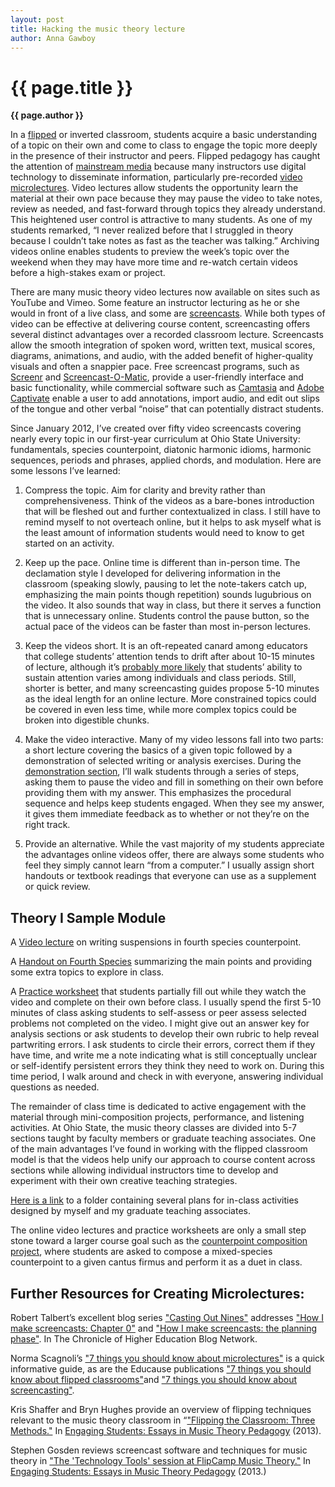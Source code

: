 ```yaml
---
layout: post
title: Hacking the music theory lecture
author: Anna Gawboy
---
```


{{ page.title }}  
================  
**{{ page.author }}**

In a [flipped](http://net.educause.edu/ir/library/pdf/eli7081.pdf) or
inverted classroom, students acquire a basic understanding of a topic on
their own and come to class to engage the topic more deeply in the
presence of their instructor and peers. Flipped pedagogy has caught the
attention of [mainstream
media](http://www.nytimes.com/2012/06/25/us/25iht-educside25.html) because
many instructors use digital technology to disseminate information,
particularly pre-recorded [video
microlectures](http://net.educause.edu/ir/library/pdf/ELI7090.pdf).
Video lectures allow students the opportunity learn the material at
their own pace because they may pause the video to take notes, review as
needed, and fast-forward through topics they already understand. This
heightened user control is attractive to many students. As one of my
students remarked, “I never realized before that I struggled in theory
because I couldn’t take notes as fast as the teacher was talking.”
Archiving videos online enables students to preview the week’s topic
over the weekend when they may have more time and re-watch certain
videos before a high-stakes exam or project.

There are many music theory video lectures now available on sites such
as YouTube and Vimeo. Some feature an instructor lecturing as he or she
would in front of a live class, and some are
[screencasts](https://net.educause.edu/ir/library/pdf/ELI7012.pdf).
While both types of video can be effective at delivering course content,
screencasting offers several distinct advantages over a recorded
classroom lecture. Screencasts allow the smooth integration of spoken
word, written text, musical scores, diagrams, animations, and audio,
with the added benefit of higher-quality visuals and often a snappier
pace. Free screencast programs, such as
[Screenr](http://www.screenr.com/) and
[Screencast-O-Matic](http://www.screencast-o-matic.com/), provide a
user-friendly interface and basic functionality, while commercial
software such as [Camtasia](http://www.techsmith.com/camtasia.html) and
[Adobe Captivate](http://www.adobe.com/products/captivate.html) enable a
user to add annotations, import audio, and edit out slips of the tongue
and other verbal “noise” that can potentially distract students.

Since January 2012, I’ve created over fifty video screencasts covering
nearly every topic in our first-year curriculum at Ohio State
University: fundamentals, species counterpoint, diatonic harmonic
idioms, harmonic sequences, periods and phrases, applied chords, and
modulation. Here are some lessons I’ve learned:

1. Compress the topic. Aim for clarity and brevity rather than
comprehensiveness. Think of the videos as a bare-bones introduction that
will be fleshed out and further contextualized in class. I still have to
remind myself to not overteach online, but it helps to ask myself what
is the least amount of information students would need to know to get
started on an activity.

2. Keep up the pace. Online time is different than in-person time. The
declamation style I developed for delivering information in the
classroom (speaking slowly, pausing to let the note-takers catch up,
emphasizing the main points though repetition) sounds lugubrious on the
video. It also sounds that way in class, but there it serves a function
that is unnecessary online. Students control the pause button, so the
actual pace of the videos can be faster than most in-person lectures.

3. Keep the videos short. It is an oft-repeated canard among educators
that college students’ attention tends to drift after about 10-15
minutes of lecture, although it’s [probably more
likely](http://teachingcenter.wustl.edu/Journal/Reviews/Pages/student-attention.aspx) that
students’ ability to sustain attention varies among individuals and
class periods. Still, shorter is better, and many screencasting guides
propose 5-10 minutes as the ideal length for an online lecture. More
constrained topics could be covered in even less time, while more
complex topics could be broken into digestible chunks.

4. Make the video interactive. Many of my video lessons fall into two
parts: a short lecture covering the basics of a given topic followed by
a demonstration of selected writing or analysis exercises. During the
[demonstration
section](http://www.youtube.com/watch?v=9b-6bT_xA48&feature=youtu.be#t=4m50s),
I’ll walk students through a series of steps, asking them to pause the
video and fill in something on their own before providing them with my
answer. This emphasizes the procedural sequence and helps keep students
engaged. When they see my answer, it gives them immediate feedback as to
whether or not they’re on the right track.

5. Provide an alternative. While the vast majority of my students
appreciate the advantages online videos offer, there are always some
students who feel they simply cannot learn “from a computer.” I usually
assign short handouts or textbook readings that everyone can use as a
supplement or quick review.

## Theory I Sample Module

A [Video
lecture](http://www.youtube.com/watch?v=9b-6bT_xA48&feature=youtu.be) on
writing suspensions in fourth species counterpoint.

A [Handout on Fourth
Species](https://dl.dropboxusercontent.com/u/10835951/How%20to%20Write%20Fourth%20Species%20Counterpoint%20%28suspensions%29.pdf) summarizing
the main points and providing some extra topics to explore in class.

A [Practice
worksheet](https://dl.dropboxusercontent.com/u/10835951/Practice%205a.pdf) that
students partially fill out while they watch the video and complete on
their own before class. I usually spend the first 5-10 minutes of class
asking students to self-assess or peer assess selected problems not
completed on the video. I might give out an answer key for analysis
sections or ask students to develop their own rubric to help reveal
partwriting errors. I ask students to circle their errors, correct them
if they have time, and write me a note indicating what is still
conceptually unclear or self-identify persistent errors they think they
need to work on. During this time period, I walk around and check in
with everyone, answering individual questions as needed.

The remainder of class time is dedicated to active engagement with the
material through mini-composition projects, performance, and listening
activities. At Ohio State, the music theory classes are divided into 5-7
sections taught by faculty members or graduate teaching associates. One
of the main advantages I’ve found in working with the flipped classroom
model is that the videos help unify our approach to course content
across sections while allowing individual instructors time to develop
and experiment with their own creative teaching strategies. 

[Here is a link](https://drive.google.com/folderview?id=0B6ue381O2ggEb1ljX2RmcGk4NEk&usp=sharing) to a folder
containing several plans for in-class activities designed by myself
and my graduate teaching associates.

The online video lectures and practice worksheets are only a small step
stone toward a larger course goal such as the [counterpoint composition
project](https://dl.dropboxusercontent.com/u/10835951/Counterpoint%20Project%20Guidelines.pdf),
where students are asked to compose a mixed-species counterpoint to a
given cantus firmus and perform it as a duet in class.

## Further Resources for Creating Microlectures:

Robert Talbert’s excellent blog series ["Casting Out
Nines"](http://chronicle.com/blognetwork/castingoutnines/) addresses
["How I make screencasts: Chapter
0"](http://chronicle.com/blognetwork/castingoutnines/2011/02/28/how-i-make-screencasts-chapter-0/) and
["How I make screencasts: the planning
phase"](http://chronicle.com/blognetwork/castingoutnines/2011/03/02/how-i-make-screencasts-the-planning-phase/).
In The Chronicle of Higher Education Blog Network. 

Norma Scagnoli’s ["7 things you should know about
microlectures"](http://net.educause.edu/ir/library/pdf/ELI7090.pdf) is a
quick informative guide, as are the Educause publications ["7 things you
should know about flipped
classrooms"](http://net.educause.edu/ir/library/pdf/eli7081.pdf)and ["7
things you should know about
screencasting"](https://net.educause.edu/ir/library/pdf/ELI7012.pdf).

Kris Shaffer and Bryn Hughes provide an overview of flipping techniques
relevant to the music theory classroom in “["Flipping the Classroom:
Three
Methods."](http://www.flipcamp.org/engagingstudents/shafferintro.html) In
[Engaging Students: Essays in Music Theory
Pedagogy](http://www.flipcamp.org/engagingstudents/index.html) (2013).

Stephen Gosden reviews screencast software and techniques for music
theory in  ["The 'Technology Tools' session at FlipCamp Music
Theory."](http://www.flipcamp.org/engagingstudents/gosden.html) In
[Engaging Students: Essays in Music Theory
Pedagogy](http://www.flipcamp.org/engagingstudents/index.html) (2013.)